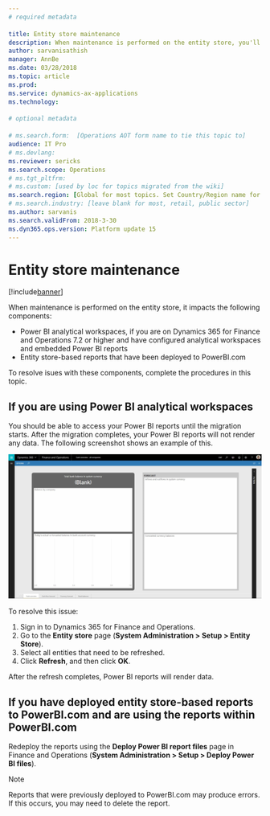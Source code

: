 ```yaml
---
# required metadata

title: Entity store maintenance
description: When maintenance is performed on the entity store, you'll need to complete the procedures listed in this topic.
author: sarvanisathish
manager: AnnBe
ms.date: 03/28/2018
ms.topic: article
ms.prod: 
ms.service: dynamics-ax-applications
ms.technology: 

# optional metadata

# ms.search.form:  [Operations AOT form name to tie this topic to]
audience: IT Pro
# ms.devlang: 
ms.reviewer: sericks
ms.search.scope: Operations
# ms.tgt_pltfrm: 
# ms.custom: [used by loc for topics migrated from the wiki]
ms.search.region: [Global for most topics. Set Country/Region name for localizations]
# ms.search.industry: [leave blank for most, retail, public sector]
ms.author: sarvanis
ms.search.validFrom: 2018-3-30 
ms.dyn365.ops.version: Platform update 15 
---
```


# Entity store maintenance

[!include[banner](../includes/banner.md)]

When maintenance is performed on the entity store, it impacts the following components:

- Power BI analytical workspaces, if you are on Dynamics 365 for Finance and Operations 7.2 or higher and have configured analytical workspaces and embedded Power BI reports
- Entity store-based reports that have been deployed to PowerBI.com

To resolve isues with these components, complete the procedures in this topic.

## If you are using Power BI analytical workspaces
You should be able to access your Power BI reports until the migration starts. After the migration completes, your Power BI reports will not render any data. The following screenshot shows an example of this. 

![Blank PowerBI content](media/blank-powerbi.png)
 
To resolve this issue:

1.	Sign in to Dynamics 365 for Finance and Operations. 
2.	Go to the **Entity store** page (**System Administration > Setup > Entity Store**). 
3.	Select all entities that need to be refreshed. 
4.	Click **Refresh**, and then click **OK**. 

After the refresh completes, Power BI reports will render data.

## If you have deployed entity store-based reports to PowerBI.com and are using the reports within PowerBI.com
Redeploy the reports using the **Deploy Power BI report files** page in Finance and Operations (**System Administration > Setup > Deploy Power BI files**).

> [!Note]
> Reports that were previously deployed to PowerBI.com may produce errors. If this occurs, you may need to delete the report.


